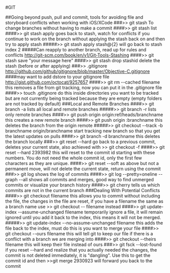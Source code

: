 #GIT

  ##Going beyond push, pull and commit, tools for avoiding file and storyboard conflicts when working with iOS/XCode
    ###>> git stash
      To change branches without having to make a commit
      ####>> git stash list
      ####>> git stash apply
        goes back to stash, watch for conflicts if you continue to work on the branch without applying the stash back on and          then try to apply stash
        #####>> git stash apply stash@{2}
        will go back to stash index 2
        #####Can reapply to another branch, read up for rules and conflicts
        http://git-scm.com/book/en/v1/Git-Tools-Stashing
      ####>> git stash save "your message here"
      ####>> git stash drop stashid
        delete the stash (before or after applying)
    ###>> .gitignore
      http://github.com/github/gitignore/blob/master/Objective-C.gitignore
      ####may want to add dstore to your gitignore file
        http://gist.github.com/octocat/9257657
      ####>> git rm --cached filename
        this removes a file from git tracking, now you can put it in the .gitignore file
      ####>> touch .gitignore
        do this inside directories you want to be tracked but are not currently being tracked because they are empty (empty           folders are not tracked by default)
    ###Local and Remote Branches
      ####>> git branch -a
        lists all local and remote branches
      #####>> git branch -r
        lists only remote branches
      ####>> git push origin origin:ref/heads/branchname
        this creates a new remote branch
      ####>> git push origin :branchname
        this deletes the branch from the origin remote
        #####>> git checkout --track -b branchname origin/branchname
          start tracking new branch so that you get the latest updates on pulls
      ####>> git branch -d branchname
        this deletes the branch locally
    ###>> git reset --hard 
      go back to a previous commit, deletes your current state, also achieved with >> git checkout -f
      ####>> git reset --hard 2393982
        this will reset to the commit id starting with these numbers. You do not need the whole commit id, only the first few characters as they are unique.
####>> git reset --soft
as above but not a permanent move, will not delete the current state, return using the commit
###>> git log
shows the log of commits
####>> git log --pretty=oneline --graph --all
shows all commits and merges, good way to find unmerged commits or visualize your branch history
####>> git cherry
tells us which commits are not in the current branch
###Dealing With Potential Conflicts
####>> git checkout filename
this allows you to commit without including the file, the changes in the file are reset, if you have a filename the same as a branch name use >> git checkout -- filename instead
####>> git update-index --assume-unchanged filename
temporarily ignore a file, it will remain ignored until you add it back to the index, this means it will not be merged.
#####>> git update-index --no-assume-unchanged filename
this adds the file back to the index, must do this is you want to merge your file
####>> git checkout --ours filename
this will tell git to keep our file if there is a conflict with a branch we are merging into
####>> git checkout --theirs filename
this will keep their file instead of ours
###>> git fsck --lost-found
if you reset --hard and realize that you actually needed the changes, the commit is not deleted immediately, it is "dangling". Use this to get the commit id and then >>git merge 2930923 will forward you back to the commit
